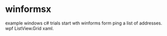 # winformsx
example windows c# trials
start wth winforms form ping a list of addresses.
wpf ListView.Grid xaml.
